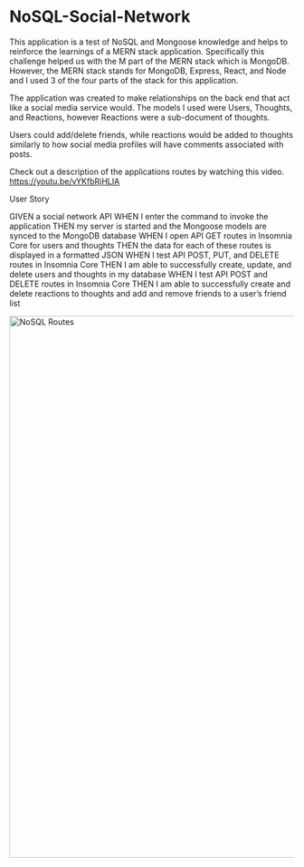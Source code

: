 # NoSQL-Social-Network

This application is a test of NoSQL and Mongoose knowledge and helps to reinforce the learnings of a MERN stack application. Specifically this challenge helped us with the M part of the MERN stack which is MongoDB. However, the MERN stack stands for MongoDB, Express, React, and Node and I used 3 of the four parts of the stack for this application.

The application was created to make relationships on the back end that act like a social media service would. The models I used were Users, Thoughts, and Reactions, however Reactions were a sub-document of thoughts.

Users could add/delete friends, while reactions would be added to thoughts similarly to how social media profiles will have comments associated with posts.

Check out a description of the applications routes by watching this video. 
https://youtu.be/vYKfbRjHLIA

User Story 

GIVEN a social network API
WHEN I enter the command to invoke the application
THEN my server is started and the Mongoose models are synced to the MongoDB database
WHEN I open API GET routes in Insomnia Core for users and thoughts
THEN the data for each of these routes is displayed in a formatted JSON
WHEN I test API POST, PUT, and DELETE routes in Insomnia Core
THEN I am able to successfully create, update, and delete users and thoughts in my database
WHEN I test API POST and DELETE routes in Insomnia Core
THEN I am able to successfully create and delete reactions to thoughts and add and remove friends to a user’s friend list

<img width="956" alt="NoSQL Routes" src="https://user-images.githubusercontent.com/75404915/115187816-d2615780-a098-11eb-840a-0729a3da3c6c.PNG">
